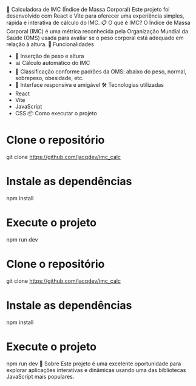🧮 Calculadora de IMC (Índice de Massa Corporal)
Este projeto foi desenvolvido com React e Vite para oferecer uma experiência simples, rápida e interativa de cálculo do IMC.
📋 O que é IMC?
O Índice de Massa Corporal (IMC) é uma métrica reconhecida pela Organização Mundial da Saúde (OMS) usada para avaliar se o peso corporal está adequado em relação à altura.
🚀 Funcionalidades
- 🔢 Inserção de peso e altura
- 📊 Cálculo automático do IMC
- 🧠 Classificação conforme padrões da OMS: abaixo do peso, normal, sobrepeso, obesidade, etc.
- 📱 Interface responsiva e amigável
🛠️ Tecnologias utilizadas
- React
- Vite
- JavaScript
- CSS
📦 Como executar o projeto
# Clone o repositório
git clone https://github.com/jacqdev/imc_calc

# Instale as dependências
npm install

# Execute o projeto
npm run dev



# Clone o repositório
git clone https://github.com/jacqdev/imc_calc

# Instale as dependências
npm install

# Execute o projeto
npm run dev
🧠 Sobre
Este projeto é uma excelente oportunidade para explorar aplicações interativas e dinâmicas usando uma das bibliotecas JavaScript mais populares.


